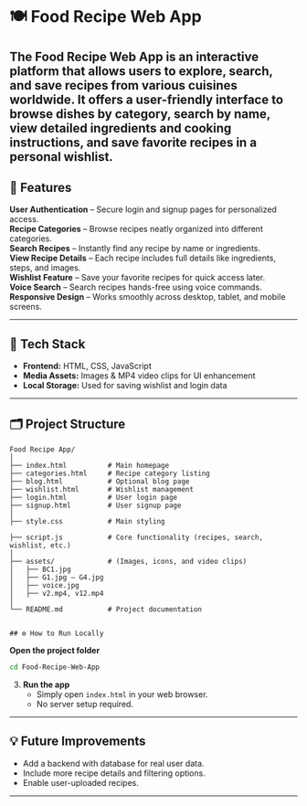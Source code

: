 # 🍽️ Food Recipe Web App

The Food Recipe Web App is an interactive platform that allows users to explore, search, and save recipes from various cuisines worldwide. It offers a user-friendly interface to browse dishes by category, search by name, view detailed ingredients and cooking instructions, and save favorite recipes in a personal wishlist.
---

## 🚀 Features

 **User Authentication** – Secure login and signup pages for personalized access.  
 **Recipe Categories** – Browse recipes neatly organized into different categories.  
 **Search Recipes** – Instantly find any recipe by name or ingredients.  
 **View Recipe Details** – Each recipe includes full details like ingredients, steps, and images.  
 **Wishlist Feature** – Save your favorite recipes for quick access later.  
 **Voice Search** – Search recipes hands-free using voice commands.  
 **Responsive Design** – Works smoothly across desktop, tablet, and mobile screens.

---

## 🧩 Tech Stack

- **Frontend:** HTML, CSS, JavaScript  
- **Media Assets:** Images & MP4 video clips for UI enhancement  
- **Local Storage:** Used for saving wishlist and login data

---

## 🗂️ Project Structure

```
Food Recipe App/
│
├── index.html          # Main homepage
├── categories.html     # Recipe category listing
├── blog.html           # Optional blog page
├── wishlist.html       # Wishlist management
├── login.html          # User login page
├── signup.html         # User signup page
│
├── style.css           # Main styling
              
├── script.js           # Core functionality (recipes, search, wishlist, etc.)
│
├── assets/             # (Images, icons, and video clips)
│   ├── BC1.jpg
│   ├── G1.jpg – G4.jpg
│   ├── voice.jpg
│   ├── v2.mp4, v12.mp4
│
└── README.md           # Project documentation


## ⚙️ How to Run Locally

   ```

**Open the project folder**
   ```bash
   cd Food-Recipe-Web-App
   ```

3. **Run the app**
   - Simply open `index.html` in your web browser.  
   - No server setup required.

---

## 💡 Future Improvements

- Add a backend with database for real user data.  
- Include more recipe details and filtering options.  
- Enable user-uploaded recipes.

---

